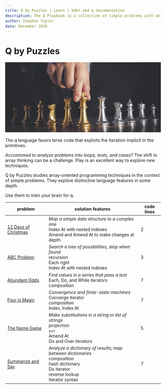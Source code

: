 ```yaml
---
title: Q by Puzzles | Learn | kdb+ and q documentation
description: The Q Playbook is a collection of simple problems with which to study features of the q language
author: Stephen Taylor
date: December 2020
---
```

# Q by Puzzles

![Play chess](../../img/alamy/2C9PF21.jpg)

The q language favors terse code that exploits the iteration implicit in the primitives. 

_Accustomed to analyze problems into loops, tests, and cases?_
The shift to array thinking can be a challenge. 
Play is an excellent way to explore new techniques. 

Q by Puzzles studies array-oriented programming techniques in the context of simple problems.
They explore distinctive language features in some depth.

Use them to train your brain for q. 

problem | solution features | code lines
--------|-------------------|-----------
[12 Days of Christmas](xmas-days.md) | _Map a simple data structure to a complex one_<br>Index At with nested indexes<br>Amend and Amend At to make changes at depth | 2
[ABC Problem](abc-problem.md) | _Search a tree of possibilities, stop when found_<br>recursion<br>Each right<br>Index At with nested indexes | 3
[Abundant Odds](abundant-odds.md) | _Find values in a series that pass a test_<br>Each, Do, and While iterators<br>composition | 7
[Four is Magic](four-magic.md) | _Convergence and finite-state machines_<br>Converge iterator<br>composition<br>Index, Index At | 7
[The Name Game](name-game.md) | _Make substitutions in a string or list of strings_<br>projection<br>`ssr`<br>Amend At<br>Do and Over iterators | 5
[Summarize and Say](sum-say.md) | _Analyze a dictionary of results; map between dictionaries_<br>composition<br>hash dictionary<br>Do iterator<br>reverse lookup<br>iterator syntax | 7